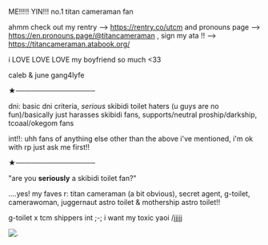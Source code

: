 

ME!!!!! YIN!!! 
no.1 titan cameraman fan


ahmm check out my rentry --> https://rentry.co/utcm and pronouns page --> https://en.pronouns.page/@titancameraman , sign my ata !! --> https://titancameraman.atabook.org/


i LOVE LOVE LOVE my boyfriend so much <33

caleb & june gang4lyfe

★────────────────


dni: basic dni criteria, *serious* skibidi toilet haters (u guys are no fun)/basically just harasses skibidi fans, supports/neutral proship/darkship, tcoaal/okegom fans


int!!: uhh fans of anything else other than the above i've mentioned, i'm ok with rp just ask me first!!

★────────────────


"are you **seriously** a skibidi toilet fan?"


....yes! my faves r: titan cameraman (a bit obvious), secret agent, g-toilet, camerawoman, juggernaut astro toilet & mothership astro toilet!! 


g-toilet x tcm shippers int ;-; i want my toxic yaoi /jjjjj 

![.](https://tenor.com/view/titan-cameraman-astro-skibidi-toilet-sacrifice-cameraman-gif-6897726084962563254.gif)

